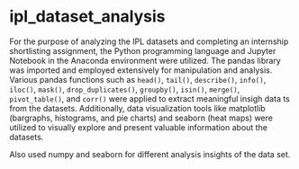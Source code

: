 # ipl_dataset_analysis

For the purpose of analyzing the IPL datasets and completing an internship shortlisting 
assignment, the Python programming language and Jupyter Notebook in the Anaconda 
environment were utilized. The pandas library was imported and employed extensively for
 manipulation and analysis. Various pandas functions such as `head()`, `tail()`, `describe()`, `info()`, 
`iloc()`, `mask()`, `drop_duplicates()`, `groupby()`, `isin()`, `merge()`, `pivot_table()`, and `corr()` 
were applied to extract meaningful insigh
 data 
ts from the datasets. Additionally, data visualization 
tools like matplotlib (bargraphs, histograms, and pie charts) and seaborn (heat maps) were 
utilized to visually explore and present valuable information about the datasets.

Also used numpy and seaborn for different analysis insights of the data set.

